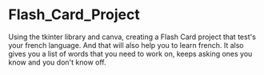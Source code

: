 # Flash_Card_Project
Using the tkinter library and canva, creating a Flash Card project that test's your french language. 
And that will also help you to learn french.
It also gives you a list of words that you need to work on, keeps asking ones you know and you don't know off.
